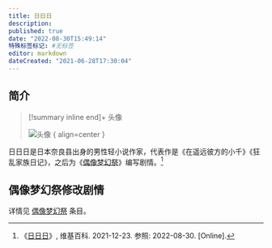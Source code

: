 ```yaml
---
title: 日日日
description:
published: true
date: "2022-08-30T15:49:14"
特殊标签标记: #无标签
editor: markdown
dateCreated: "2021-06-28T17:30:04"
---
```


## 简介

> [!summary inline end]+ 头像
>
> ![头像](https://s3.tebi.io/ggame/people/日日日/profile_images.jpg)
> { align=center }

日日日是日本奈良县出身的男性轻小说作家，代表作是《在遥远彼方的小千》《狂乱家族日记》，之后为《[偶像梦幻祭][]》编写剧情。[^wiki]

[偶像梦幻祭]: /game/偶像梦幻祭.md

[^wiki]: 《[日日日](https://zh.wikipedia.org/wiki/日日日)》, 维基百科. 2021-12-23. 参照: 2022-08-30. [Online].

## 偶像梦幻祭修改剧情

详情见 [偶像梦幻祭][] 条目。
